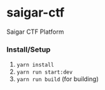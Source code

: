 # saigar-ctf
Saigar CTF Platform

### Install/Setup
1) `yarn install`
2) `yarn run start:dev`
3) `yarn run build` (for building)